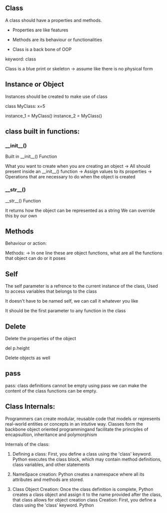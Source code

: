 ## Class 

A class should have a properties and methods.

- Properties are like features

- Methods are its behaviour or functionalities

- Class is a back bone of OOP

keyword: class

Class is a blue print or skeleton -> assume like there is no physical form

## Instance or Object

Instances should be created to make use of class

class MyClass:
    x=5

instance_1 = MyClass()
instance_2 = MyClass()


## class built in functions:

### \_\_init__()
Built in \_\_init__() Function

What you want to create when you are creating an object -> All should present inside an \_\_init__() function
 -> Assign values to its  properties
 -> Operations that are necessary to do when the object is created

### \_\_str__()
 \_\_str__() Function

  It returns how the object can be represented as a string
  We can override this by our own

## Methods
 Behaviour or action:

 Methods:
 -> In one line these are object functions, what are all the functions that object can do or it poses

## Self

 The self parameter is a refrence to the current instance of the class, 
 Used to access variables that belongs to the class

 It doesn't have to be named self, we can call it whatever you like

 It should be the first parameter to any function in the class

## Delete
 Delete the properties of the object

 del p.height

 Delete objects as well

## pass

 pass:
 class definitions cannot be empty
 using pass we can make the content of the class functions can be empty.

## Class Internals:

 Programmers can create modular, reusable code that models or represents real-world entities or concepts in an intutive way.
 Classes form the backbone object oriented programmingand facilitate the principles of encapsultion, inheritance and polymorphism

 Internals of the class:

 1. Defining a class: First, you define a class using the 'class' keyword.  Python executes the class block, which may contain method definitions, class variables, and other statements

 2. NameSpace creation: Python creates a namespace where all its attributes and methods are stored.
 3. Class Object Creation: Once the class definition is complete, Python creates a class object and assign it to the name provided after the class, that class allows for object creation
 class Creation: First, you define a class using the 'class' keyword. Python



